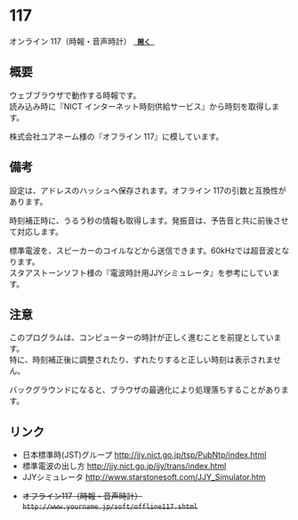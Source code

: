# 117
オンライン 117（時報・音声時計） [**` 開く `**](https://yuru4c.github.io/117/)

## 概要
ウェブブラウザで動作する時報です。  
読み込み時に『NICT インターネット時刻供給サービス』から時刻を取得します。

株式会社ユアネーム様の『オフライン 117』に模しています。

## 備考
設定は、アドレスのハッシュへ保存されます。オフライン 117の引数と互換性があります。

時刻補正時に、うるう秒の情報も取得します。発振音は、予告音と共に前後させて対応します。

標準電波を、スピーカーのコイルなどから送信できます。60kHzでは超音波となります。  
スタアストーンソフト様の『電波時計用JJYシミュレータ』を参考にしています。

## 注意
このプログラムは、コンピューターの時計が正しく進むことを前提としています。  
特に、時刻補正後に調整されたり、ずれたりすると正しい時刻は表示されません。

バックグラウンドになると、ブラウザの最適化により処理落ちすることがあります。

## リンク
* 日本標準時(JST)グループ <http://jjy.nict.go.jp/tsp/PubNtp/index.html>
* 標準電波の出し方 <http://jjy.nict.go.jp/jjy/trans/index.html>
* JJYシミュレータ <http://www.starstonesoft.com/JJY_Simulator.htm>

+ ~~オフライン117（時報・音声時計） `http://www.yourname.jp/soft/offline117.shtml`~~
